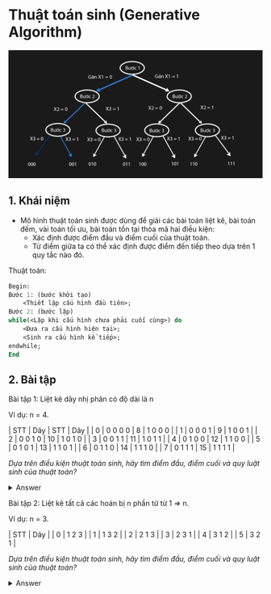 # Thuật toán sinh (Generative Algorithm)

![Ảnh giới thiệu thuật toán sinh](/image/thuatToanSinh.png)

## 1. Khái niệm

- Mô hình thuật toán sinh được dùng để giải các bài toán liệt kê, bài toán đếm, vài toán tối ưu, bài toán tồn tại thỏa mã hai điều kiện:
    - Xác định được điểm đầu và điểm cuối của thuật toán.
    - Từ điểm giữa ta có thể xác định được điểm đến tiếp theo dựa trên 1 quy tắc nào đó.

Thuật toán:

```pascal
Begin:
Bước 1: (bước khởi tạo)
    <Thiết lập cấu hình đầu tiên>;
Bước 2: (bước lặp)
while(<Lặp khi cấu hình chưa phải cuối cùng>) do
    <Đưa ra cấu hình hiện tại>;
    <Sinh ra cấu hình kế tiếp>;
endwhile;
End
```

## 2. Bài tập

Bài tập 1: Liệt kê dãy nhị phân có độ dài là n

Ví dụ: n = 4.

| STT | Dãy | STT | Dãy |
| 0 | 0 0 0 0 | 8 | 1 0 0 0 |
| 1 | 0 0 0 1 | 9 | 1 0 0 1 |
| 2 | 0 0 1 0 | 10 | 1 0 1 0 |
| 3 | 0 0 1 1 | 11 | 1 0 1 1 |
| 4 | 0 1 0 0 | 12 | 1 1 0 0 |
| 5 | 0 1 0 1 | 13 | 1 1 0 1 |
| 6 | 0 1 1 0 | 14 | 1 1 1 0 |
| 7 | 0 1 1 1 | 15 | 1 1 1 1 |

*Dựa trên điều kiện thuật toán sinh, hãy tìm điểm đầu, điểm cuối và quy luật sinh của thuật toán?*
<details><summary>Answer</summary>
<p>
**Điểm đầu**: 0 0 0 0
**Điểm cuối**: 1 1 1 1
**Quy luật**: Nhìn từ trái qua phải, nếu gặp số 0 ta chuyển thành 1 và tất cả các số bên phải chuyển về 0.
</p>
</details>

Bài tập 2: Liệt kê tất cả các hoán bị n phần tử từ 1 ⇒ n.

Ví dụ: n = 3.

| STT | Dãy |
| 0 | 1 2 3 |
| 1 | 1 3 2 |
| 2 | 2 1 3 |
| 3 | 2 3 1 |
| 4 | 3 1 2 |
| 5 | 3 2 1 |

*Dựa trên điều kiện thuật toán sinh, hãy tìm điểm đầu, điểm cuối và quy luật sinh của thuật toán?*
<details><summary>Answer</summary>
<p>
**Điểm đầu**: 1 2 3
**Điểm cuối**: 3 2 1
**Quy luật**: Nhìn từ trái qua phải, nếu gặp số tại vị trí x nhỏ hơn số tại vị trí x - 1 thì đánh dấu trị trí **x - 1** và tìm kiếm vị trí số bé nhất, sau đó thực hiện bước đảo và sắp xếp lại dãy vế sau.
</p>
</details>